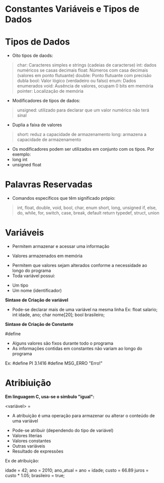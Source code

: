 # Constantes Variáveis e Tipos de Dados #

# Tipos de Dados #

* Oito tipos de daods:

> char: Caracteres simples e strings (cadeias de caracterse)
> int: dados numéricos se casas decimais 
> float: Números com casa decimais (valores em ponto flutuante)
> double: Ponto flutuante com precisão dubla
> bool: Valor lógico (verdadeiro ou falso)
> enum: Dados enumerados
> void: Ausência de valores, ocupam 0 bits em memória
> pointer: Localização de memória

* Modificadores de tipos de dados:

> unsigned: utilizado para declarar que um valor numérico não terá sinal
- Duplia a faixa de valores
> short: reduz a capacidade de armazenamento
> long: armazena a capacidade de armazenamento

- Os modificadores podem ser utilizados em conjunto com os tipos. Por exemplo: 
- long int
- unsigned float

# Palavras Reservadas #

* Comandos específicos que têm significado própio:
> int, float, double, void, bool, char, enum
> short, long, unsigned
> if, else, do, while, for, switch, case, break, default
> return
> typedef, struct, union

# Variáveis #

* Permitem armazenar e acessar uma informação
- Valores armazenados em memória
* Permitem que valores sejam alterados conforme a necessidade ao longo do programa
* Toda variável possui:
- Um tipo
- Um nome (identificador)

**Sintaxe de Criação de variável**

<tipo> <identificador>

- Pode-se declarar mais de uma variável na mesma linha
Ex:
float salario;
int idade, ano;
char nome[20];
bool brasileiro;

**Sintaxe de Criação de Constante**

#define <identificador> <valor>

- Alguns valores são fixos durante todo o programa
- As informações contidas em constantes não variam ao longo do programa

Ex:
#define PI 3.1416
#define MSG_ERRO "Erro!"

# Atribiuição #

**Em linguagem C, usa-se o símbulo "igual":**

<variável> = <valor>

* A atribuição é uma operação para armazenar ou alterar o conteúdo de uma variável
- Pode-se atribuir (dependendo do tipo de variável)
- Valores literias
- Valores constantes
- Outras variáveis
- Resultado de expressões 

Ex de atribuição:

idade = 42;
ano = 2010;
ano_atual = ano + idade;
custo = 66.89
juros = custo * 1.05;
brasileiro = true;